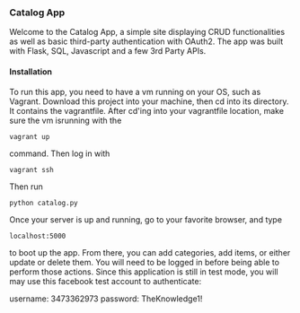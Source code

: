 ### Catalog App
 
 Welcome to the Catalog App, a simple site displaying CRUD functionalities as
 well as basic third-party authentication with OAuth2. The app was built with
 Flask, SQL, Javascript and a few 3rd Party APIs.

#### Installation

 To run this app, you need to have a vm running on your OS, such as Vagrant.
 Download this project into your machine, then cd into its directory. It contains
 the vagrantfile. After cd'ing into your vagrantfile location, make sure the vm
 isrunning with the

```
vagrant up
```

 command. Then log in with 

```
vagrant ssh
```

 Then run

```
python catalog.py
```

 Once your server is up and running, go to your favorite browser, and type
 
 ```
 localhost:5000
 ```
 
 to boot up the app. From there, you can add categories, add items, or either
 update or delete them. You will need to be logged in before being able to
 perform those actions. Since this application is still in test mode, you will
 may use this facebook test account to authenticate:
 
 username: 3473362973
 password: TheKnowledge1!
